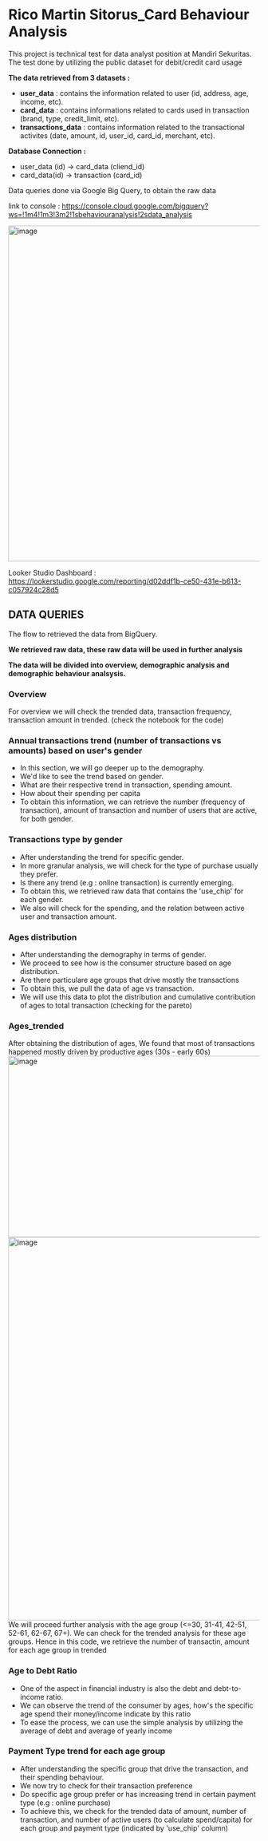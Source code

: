 # Rico Martin Sitorus_Card Behaviour Analysis
This project is technical test for data analyst position at Mandiri Sekuritas. The test done by utilizing the public dataset for debit/credit card usage

**The data retrieved from 3 datasets :**
- **user_data** : contains the information related to user (id, address, age, income, etc).
- **card_data** : contains informations related to cards used in transaction (brand, type, credit_limit, etc).
- **transactions_data** : contains information related to the transactional activites (date, amount, id, user_id, card_id, merchant, etc).

**Database Connection :**
- user_data (id) -> card_data (cliend_id) 
- card_data(id) -> transaction (card_id)

Data queries done via Google Big Query, to obtain the raw data

link to console : https://console.cloud.google.com/bigquery?ws=!1m4!1m3!3m2!1sbehaviouranalysis!2sdata_analysis

<img width="1358" height="673" alt="image" src="https://github.com/user-attachments/assets/02c70c5f-bb12-4db6-8e21-791f11c49771" />

Looker Studio Dashboard : https://lookerstudio.google.com/reporting/d02ddf1b-ce50-431e-b613-c057924c28d5

## DATA QUERIES
The flow to retrieved the data from BigQuery.

**We retrieved raw data, these raw data will be used in further analysis**

**The data will be divided into overview, demographic analysis and demographic behaviour analsysis.**

### Overview
For overview we will check the trended data, transaction frequency, transaction amount in trended. (check the notebook for the code)

### Annual transactions trend (number of transactions vs amounts) based on user's gender
- In this section, we will go deeper up to the demography.
- We'd like to see the trend based on gender.
- What are their respective trend in transaction, spending amount.
- How about their spending per capita
- To obtain this information, we can retrieve the number (frequency of transaction), amount of transaction and number of users that are active, for both gender.

### Transactions type by gender
- After understanding the trend for specific gender.
- In more granular analysis, we will check for the type of purchase usually they prefer.
- Is there any trend (e.g : online transaction) is currently emerging.
- To obtain this, we retrieved raw data that contains the 'use_chip' for each gender.
- We also will check for the spending, and the relation between active user and transaction amount.

### Ages distribution
- After understanding the demography in terms of gender.
- We proceed to see how is the consumer structure based on age distribution.
- Are there particulare age groups that drive mostly the transactions
- To obtain this, we pull the data of age vs transaction.
- We will use this data to plot the distribution and cumulative contribution of ages to total transaction (checking for the pareto)

### Ages_trended
After obtaining the distribution of ages, We found that most of transactions happened mostly driven by productive ages (30s - early 60s)
<img width="895" height="363" alt="image" src="https://github.com/user-attachments/assets/618c0afd-5cd4-48d3-8aef-d105302cfa5a" />
<img width="1366" height="768" alt="image" src="https://github.com/user-attachments/assets/5e7c7064-fee1-49ae-aee2-f6eb1e08a303" />
We will proceed further analysis with the age group (<=30, 31-41, 42-51, 52-61, 62-67, 67+).
We can check for the trended analysis for these age groups.
Hence in this code, we retrieve the number of transactin, amount for each age group in trended

### Age to Debt Ratio
- One of the aspect in financial industry is also the debt and debt-to-income ratio.
- We can observe the trend of the consumer by ages, how's the specific age spend their money/income indicate by this ratio
- To ease the process, we can use the simple analysis by utilizing the average of debt and average of yearly income

### Payment Type trend for each age group
- After understanding the specific group that drive the transaction, and their spending behaviour.
- We now try to check for their transaction preference
- Do specific age group prefer or has increasing trend in certain payment type (e.g : online purchase)
- To achieve this, we check for the trended data of amount, number of transaction, and number of active users (to calculate spend/capita) for each group and payment type (indicated by 'use_chip' column)



